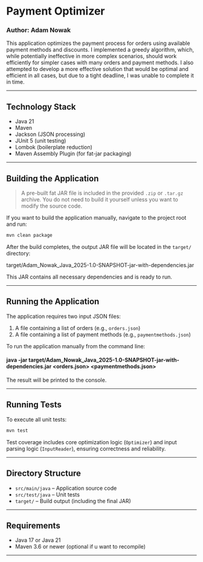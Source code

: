 # Payment Optimizer

### Author: Adam Nowak

This application optimizes the payment process for orders using available payment methods and discounts. I implemented a greedy algorithm, which, while potentially ineffective in more complex scenarios, should work efficiently for simpler cases with many orders and payment methods. I also attempted to develop a more effective solution that would be optimal and efficient in all cases, but due to a tight deadline, I was unable to complete it in time.

---

## Technology Stack

- Java 21
- Maven
- Jackson (JSON processing)
- JUnit 5 (unit testing)
- Lombok (boilerplate reduction)
- Maven Assembly Plugin (for fat-jar packaging)

---

## Building the Application

> A pre-built fat JAR file is included in the provided `.zip` or `.tar.gz` archive. You do not need to build it yourself unless you want to modify the source code.

If you want to build the application manually, navigate to the project root and run:
```bash
mvn clean package
```


After the build completes, the output JAR file will be located in the `target/` directory:

target/Adam_Nowak_Java_2025-1.0-SNAPSHOT-jar-with-dependencies.jar


This JAR contains all necessary dependencies and is ready to run.

---

## Running the Application

The application requires two input JSON files:

1. A file containing a list of orders (e.g., `orders.json`)
2. A file containing a list of payment methods (e.g., `paymentmethods.json`)

To run the application manually from the command line:

#### java -jar target/Adam_Nowak_Java_2025-1.0-SNAPSHOT-jar-with-dependencies.jar <orders.json> <paymentmethods.json>


The result will be printed to the console.

---

## Running Tests

To execute all unit tests:

```bash
mvn test
```


Test coverage includes core optimization logic (`Optimizer`) and input parsing logic (`InputReader`), ensuring correctness and reliability.

---

## Directory Structure

- `src/main/java` – Application source code
- `src/test/java` – Unit tests
- `target/` – Build output (including the final JAR)

---

## Requirements

- Java 17 or Java 21
- Maven 3.6 or newer (optional if u want to recompile)

---


